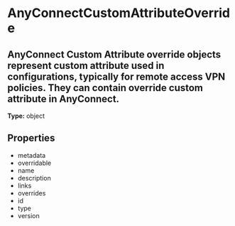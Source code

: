 # AnyConnectCustomAttributeOverride

## AnyConnect Custom Attribute override objects represent custom attribute used in configurations, typically for remote access VPN policies. They can contain override custom attribute in AnyConnect.

**Type:** object

## Properties
* metadata
* overridable
* name
* description
* links
* overrides
* id
* type
* version
